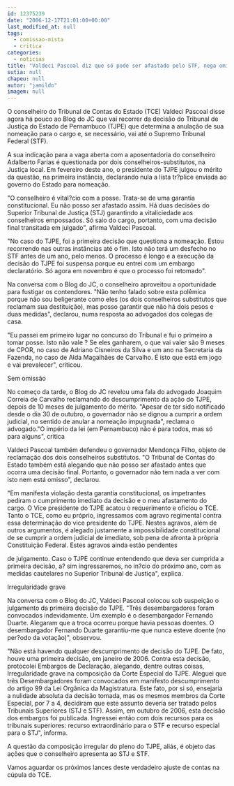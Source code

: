 ```yaml
---
id: 12375239
date: "2006-12-17T21:01:00+00:00"
last_modified_at: null
tags:
  - comissao-mista
  - critica
categories:
  - noticias
title: "Valdeci Pascoal diz que só pode ser afastado pelo STF, nega omissão do TCE e critica colegas"
sutia: null
chapeu: null
autor: "jamildo"
imagem: null
---
```

<p>O conselheiro do Tribunal de Contas do Estado (TCE) Valdeci Pascoal disse agora h&aacute; pouco ao Blog do JC que vai recorrer da decis&atilde;o do Tribunal de Justi&ccedil;a do Estado de Pernambuco (TJPE) que determina a anula&ccedil;&atilde;o de sua nomea&ccedil;&atilde;o para o cargo e, se necess&aacute;rio, vai at&eacute; o Supremo Tribunal Federal (STF).</p>
<p>A sua indica&ccedil;&atilde;o para a vaga aberta com a aposentadoria do conselheiro Adalberto Farias &eacute; questionada por dois conselheiros-substitutos, na Justi&ccedil;a local. Em fevereiro deste ano, o presidente do TJPE julgou o m&eacute;rito da quest&atilde;o, na primeira inst&acirc;ncia, declarando nula a lista tr?plice enviada ao governo do Estado para nomea&ccedil;&atilde;o.</p>
<p>"O conselheiro &eacute; vital?cio com a posse. Trata-se de uma garantia constitucional. Eu n&atilde;o posso ser afastado assim. H&aacute; duas decis&otilde;es do Superior Tribunal de Justi&ccedil;a (STJ) garantindo a vitaliciedade aos conselheiros empossados. S&oacute; saio do cargo, portanto, com uma decis&atilde;o final transitada em julgado", afirma Valdeci Pascoal.</p>
<p>"No caso do TJPE, foi a primeira decis&atilde;o que questiona a nomea&ccedil;&atilde;o. Estou recorrendo nas outras inst&acirc;ncias at&eacute; o fim. Isto n&atilde;o ter&aacute; um desfecho no STF antes de um ano, pelo menos. O processo &eacute; longo e a execu&ccedil;&atilde;o da decis&atilde;o do TJPE foi suspensa porque eu entrei com um embargo declarat&oacute;rio. S&oacute; agora em novembro &eacute; que o processo foi retomado".</p>
<p>Na conversa com o Blog do JC, o conselheiro aproveitou a oportunidade para fustigar os contendores. "N&atilde;o tenho falado sobre esta pol&ecirc;mica porque n&atilde;o sou beligerante como eles (os dois conselheiros substitutos que reclamam sua destitui&ccedil;&atilde;o), mas posso garantir que n&atilde;o h&aacute; dois pesos e duas medidas", declarou, numa resposta ao advogados dos colegas de casa.</p>
<p>"Eu passei em primeiro lugar no concurso do Tribunal e fui o primeiro a tomar posse. Isto n&atilde;o vale ? Se eles ganharem, o que vai valer s&atilde;o 9 meses de CPOR, no caso de Adriano Cisneiros da Silva e um ano na Secretaria da Fazenda, no caso de Alda Magalh&atilde;es de Carvalho. &Eacute; isto que est&aacute; em jogo e vai prevalecer", criticou.</p>
<p>Sem omiss&atilde;o</p>
<p>No come&ccedil;o da tarde, o Blog do JC revelou uma fala do advogado Joaquim Correia de Carvalho reclamando do descumprimento da a&ccedil;&atilde;o do TJPE, depois de 10 meses de julgamento do m&eacute;rito. "Apesar de ter sido notificado desde o dia 30 de outubro, o governador n&atilde;o se dignou a cumprir a ordem judicial, no sentido de anular a nomea&ccedil;&atilde;o impugnada", reclama o advogado."O imp&eacute;rio da lei (em Pernambuco) n&atilde;o &eacute; para todos, mas s&oacute; para alguns", critica</p>
<p>Valdeci Pascoal tamb&eacute;m defendeu o governador Mendon&ccedil;a Filho, objeto de reclama&ccedil;&atilde;o dos dois conselheiros substitutos. "O Tribunal de Contas do Estado tamb&eacute;m est&aacute; alegando que n&atilde;o posso ser afastado antes que ocorra uma decis&atilde;o final. Portanto, o governador n&atilde;o tem nada a ver com isto nem est&aacute; omisso", declarou.</p>
<p>"Em manifesta viola&ccedil;&atilde;o desta garantia constitucional, os impetrantes pediram o cumprimento imediato da decis&atilde;o e o meu afastamento do cargo. O Vice presidente do TJPE acatou o requerimento e oficiou o TCE. Tanto o TCE, como eu pr&oacute;prio, ingressamos com agravo regimental contra essa determina&ccedil;&atilde;o do vice presidente do TJPE. Nestes agravos, al&eacute;m de outros argumentos, &eacute; alegado justamente a impossibilidade constitucional de se cumprir a ordem judicial de imediato, sob pena de afronta &agrave; pr&oacute;pria Constitui&ccedil;&atilde;o Federal. Estes agravos ainda est&atilde;o pendentes</p>
<p>de julgamento. Caso o TJPE continue entendendo que deva ser cumprida a primeira decis&atilde;o, a? sim ingressaremos, no in?cio do pr&oacute;ximo ano, com as medidas cautelares no Superior Tribunal de Justi&ccedil;a", explica.</p>
<p>Irregularidade grave</p>
<p>Na conversa com o Blog do JC, Valdeci Pascoal colocou sob suspei&ccedil;&atilde;o o julgamento da primeira decis&atilde;o do TJPE. "Tr&ecirc;s desembargadores foram convocados indevidamente. Um exemplo &eacute; o desembargador Fernando Duarte. Alegaram que a troca ocorreu porque havia pessoas doentes. O desembargador Fernando Duarte garantiu-me que nunca esteve doente (no per?odo da vota&ccedil;&atilde;o)", observou.</p>
<p>"N&atilde;o est&aacute; havendo qualquer descumprimento de decis&atilde;o do TJPE. De fato, houve uma primeira decis&atilde;o, em janeiro de 2006. Contra esta decis&atilde;o, protocolei Embargos de Declara&ccedil;&atilde;o, alegando, dentre outras coisas, Irregularidade grave na composi&ccedil;&atilde;o da Corte Especial do TJPE. Aleguei que tr&ecirc;s Desembargadores foram convocados em manifesto descumprimento do artigo 99 da Lei Org&acirc;nica da Magistratura. Este fato, por si s&oacute;, ensejaria a nulidade absoluta da decis&atilde;o tomada, mas os mesmos membros da Corte Especial, por 7 a 4, decidiram que este assunto deveria ser tratado pelos Tribunais Superiores (STJ e STF). Assim, em outubro de 2006, esta decis&atilde;o dos embargos foi publicada. Ingressei ent&atilde;o com dois recursos para os tribunais superiores: recurso extraordin&aacute;rio para o STF e recurso especial para o STJ", informa.</p>
<p>A quest&atilde;o da composi&ccedil;&atilde;o irregular do pleno do TJPE, ali&aacute;s, &eacute; objeto das a&ccedil;&otilde;es que o conselheiro apresenta ao STJ e STF.</p>
<p>Vamos aguardar os pr&oacute;ximos lances deste verdadeiro ajuste de contas na c&uacute;pula do TCE.</p>
